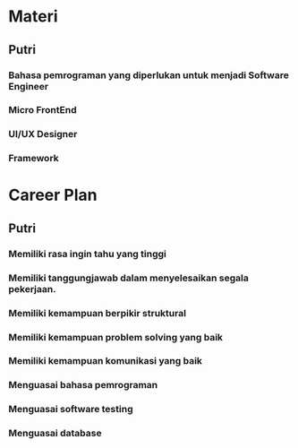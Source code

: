 # Materi
## Putri
### Bahasa pemrograman yang diperlukan untuk menjadi Software Engineer
### Micro FrontEnd
### UI/UX Designer
### Framework
# Career Plan
## Putri
### Memiliki rasa ingin tahu yang tinggi
### Memiliki tanggungjawab dalam menyelesaikan segala pekerjaan.
### Memiliki kemampuan berpikir struktural
### Memiliki kemampuan problem solving yang baik
### Memiliki kemampuan komunikasi yang baik
### Menguasai bahasa pemrograman
### Menguasai software testing
### Menguasai database
###